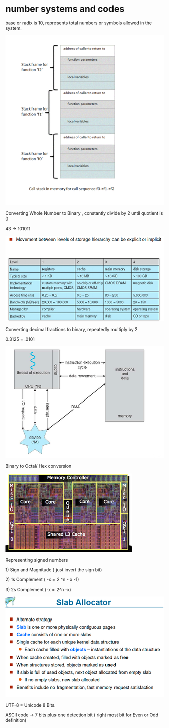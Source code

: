 # number systems and codes

base or radix is 10, represents total numbers or symbols allowed in the system. 

![](../.gitbook/assets/image%20%28157%29.png)

Converting Whole Number to Binary , constantly divide by 2 until quotient is 0

43 -&gt; 101011

![](../.gitbook/assets/image%20%2860%29.png)

Converting decimal fractions to binary, repeatedly multiply by 2 

0.3125 = .0101

![](../.gitbook/assets/image%20%28158%29.png)

Binary to Octal/ Hex conversion 

![](../.gitbook/assets/image%20%2865%29.png)

Representing signed numbers

1\) Sign and Magnitude  \( just invert the sign bit\)

2\) 1s Complement \( -x = 2 ^n - x -1\)

3\) 2s Complement \(-x = 2^n -x\)

![](../.gitbook/assets/image%20%2879%29.png)



UTF-8 = Unicode 8 Bits.

ASCII code -&gt; 7 bits plus one detection bit \( right most bit for Even or Odd definition\)

